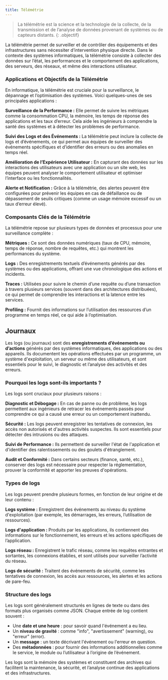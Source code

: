 ```yaml
---
title: Télémétrie
---
```


> La télémétrie est la science et la technologie de la collecte, de la transmission et de l’analyse de données provenant de systèmes ou de capteurs distants. 
{: .objectif}

La télémétrie permet de surveiller et de contrôler des équipements et des infrastructures sans nécessiter d’intervention physique directe. Dans le contexte des systèmes informatiques, la télémétrie consiste à collecter des données sur l’état, les performances et le comportement des applications, des serveurs, des réseaux, et même des interactions utilisateur.

### Applications et Objectifs de la Télémétrie

En informatique, la télémétrie est cruciale pour la surveillance, le dépannage et l’optimisation des systèmes. Voici quelques-unes de ses principales applications :

**Surveillance de la Performance :** Elle permet de suivre les métriques comme la consommation CPU, la mémoire, les temps de réponse des applications et les taux d’erreur. Cela aide les ingénieurs à comprendre la santé des systèmes et à détecter les problèmes de performance.

**Suivi des Logs et des Événements :** La télémétrie peut inclure la collecte de logs et d’événements, ce qui permet aux équipes de surveiller des événements spécifiques et d’identifier des erreurs ou des anomalies en temps réel.

**Amélioration de l’Expérience Utilisateur :** En capturant des données sur les interactions des utilisateurs avec une application ou un site web, les équipes peuvent analyser le comportement utilisateur et optimiser l’interface ou les fonctionnalités.

**Alerte et Notification :** Grâce à la télémétrie, des alertes peuvent être configurées pour prévenir les équipes en cas de défaillance ou de dépassement de seuils critiques (comme un usage mémoire excessif ou un taux d’erreur élevé).

### Composants Clés de la Télémétrie

La télémétrie repose sur plusieurs types de données et processus pour une surveillance complète :

**Métriques :** Ce sont des données numériques (taux de CPU, mémoire, temps de réponse, nombre de requêtes, etc.) qui montrent les performances du système.

**Logs :** Des enregistrements textuels d’événements générés par des systèmes ou des applications, offrant une vue chronologique des actions et incidents.

**Traces :** Utilisées pour suivre le chemin d’une requête ou d’une transaction à travers plusieurs services (souvent dans des architectures distribuées), ce qui permet de comprendre les interactions et la latence entre les services.

**Profiling :** Fournit des informations sur l’utilisation des ressources d’un programme en temps réel, ce qui aide à l’optimisation.

<script type="module">
  import mermaid from 'https://cdn.jsdelivr.net/npm/mermaid@11/dist/mermaid.esm.min.mjs';
  mermaid.initialize({ startOnLoad: true });
</script>

## Journaux

Les logs (ou journaux) sont des **enregistrements d’événements ou d’actions** générés par des systèmes informatiques, des applications ou des appareils. Ils documentent les opérations effectuées par un programme, un système d'exploitation, un serveur ou même des utilisateurs, et sont essentiels pour le suivi, le diagnostic et l’analyse des activités et des erreurs.

### Pourquoi les logs sont-ils importants ?

Les logs sont cruciaux pour plusieurs raisons :

**Diagnostic et Débogage :** En cas de panne ou de problème, les logs permettent aux ingénieurs de retracer les événements passés pour comprendre ce qui a causé une erreur ou un comportement inattendu.

**Sécurité :** Les logs peuvent enregistrer les tentatives de connexion, les accès non autorisés et d'autres activités suspectes. Ils sont essentiels pour détecter des intrusions ou des attaques.

**Suivi de Performance :** Ils permettent de surveiller l'état de l'application et d'identifier des ralentissements ou des goulets d'étranglement.

**Audit et Conformité :** Dans certains secteurs (finance, santé, etc.), conserver des logs est nécessaire pour respecter la réglementation, prouver la conformité et apporter les preuves d'opérations.

### Types de logs

Les logs peuvent prendre plusieurs formes, en fonction de leur origine et de leur contenu :

  **Logs système :** Enregistrent des événements au niveau du système d'exploitation (par exemple, les démarrages, les erreurs, l’utilisation de ressources).

  **Logs d'application :** Produits par les applications, ils contiennent des informations sur le fonctionnement, les erreurs et les actions spécifiques de l’application.

**Logs réseau :** Enregistrent le trafic réseau, comme les requêtes entrantes et sortantes, les connexions établies, et sont utilisés pour surveiller l’activité du réseau.

**Logs de sécurité :** Traitent des événements de sécurité, comme les tentatives de connexion, les accès aux ressources, les alertes et les actions de pare-feu.

### Structure des logs

Les logs sont généralement structurés en lignes de texte ou dans des formats plus organisés comme JSON. Chaque entrée de log contient souvent :

- Une **date et une heure** : pour savoir quand l'événement a eu lieu.
- Un **niveau de gravité** : comme "info", "avertissement" (warning), ou "erreur" (error).
- Un **message** : un texte décrivant l'événement ou l'erreur en question.
- Des **métadonnées** : pour fournir des informations additionnelles comme le service, le module ou l’utilisateur à l’origine de l’événement.

Les logs sont la mémoire des systèmes et constituent des archives qui facilitent la maintenance, la sécurité, et l’analyse continue des applications et des infrastructures.
